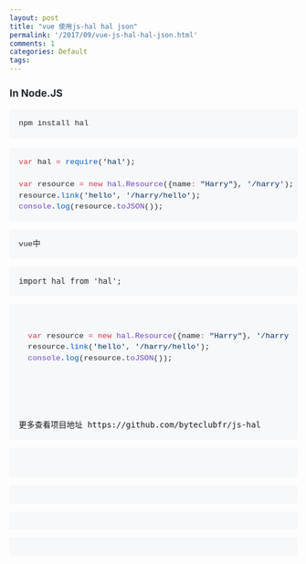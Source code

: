 ```yaml
---
layout: post
title: "vue 使用js-hal hal json"
permalink: '/2017/09/vue-js-hal-hal-json.html'
comments: 1
categories: Default
tags: 
---
```

<h3 style='box-sizing: border-box; color: #24292e; font-family: -apple-system, BlinkMacSystemFont, "Segoe UI", Helvetica, Arial, sans-serif, "Apple Color Emoji", "Segoe UI Emoji", "Segoe UI Symbol"; font-size: 1.25em; line-height: 1.25; margin-bottom: 16px; margin-top: 24px;'>In Node.JS</h3>

<div class="highlight highlight-source-shell" style='box-sizing: border-box; color: #24292e; font-family: -apple-system, BlinkMacSystemFont, "Segoe UI", Helvetica, Arial, sans-serif, "Apple Color Emoji", "Segoe UI Emoji", "Segoe UI Symbol"; font-size: 16px; margin-bottom: 16px;'><pre style='background-color: #f6f8fa; border-radius: 3px; box-sizing: border-box; font-family: SFMono-Regular, Consolas, "Liberation Mono", Menlo, Courier, monospace; font-size: 13.6px; line-height: 1.45; overflow: auto; padding: 16px; word-break: normal; word-wrap: normal;'>npm install hal</pre></div>

<div class="highlight highlight-source-js" style="box-sizing: border-box; margin-bottom: 16px;"><pre style='background-color: #f6f8fa; border-radius: 3px; box-sizing: border-box; color: #24292e; font-family: SFMono-Regular, Consolas, "Liberation Mono", Menlo, Courier, monospace; font-size: 13.6px; line-height: 1.45; overflow: auto; padding: 16px; word-break: normal; word-wrap: normal;'><span class="pl-k" style="box-sizing: border-box; color: #d73a49;">var</span> hal <span class="pl-k" style="box-sizing: border-box; color: #d73a49;">=</span> <span class="pl-c1" style="box-sizing: border-box; color: #005cc5;">require</span>(<span class="pl-s" style="box-sizing: border-box; color: #032f62;"><span class="pl-pds" style="box-sizing: border-box;">'</span>hal<span class="pl-pds" style="box-sizing: border-box;">'</span></span>);<br/><br/><span class="pl-k" style="box-sizing: border-box; color: #d73a49;">var</span> resource <span class="pl-k" style="box-sizing: border-box; color: #d73a49;">=</span> <span class="pl-k" style="box-sizing: border-box; color: #d73a49;">new</span> <span class="pl-en" style="box-sizing: border-box; color: #6f42c1;">hal.Resource</span>({name<span class="pl-k" style="box-sizing: border-box; color: #d73a49;">:</span> <span class="pl-s" style="box-sizing: border-box; color: #032f62;"><span class="pl-pds" style="box-sizing: border-box;">"</span>Harry<span class="pl-pds" style="box-sizing: border-box;">"</span></span>}, <span class="pl-s" style="box-sizing: border-box; color: #032f62;"><span class="pl-pds" style="box-sizing: border-box;">'</span>/harry<span class="pl-pds" style="box-sizing: border-box;">'</span></span>);<br/><span class="pl-smi" style="box-sizing: border-box;">resource</span>.<span class="pl-c1" style="box-sizing: border-box; color: #005cc5;">link</span>(<span class="pl-s" style="box-sizing: border-box; color: #032f62;"><span class="pl-pds" style="box-sizing: border-box;">'</span>hello<span class="pl-pds" style="box-sizing: border-box;">'</span></span>, <span class="pl-s" style="box-sizing: border-box; color: #032f62;"><span class="pl-pds" style="box-sizing: border-box;">'</span>/harry/hello<span class="pl-pds" style="box-sizing: border-box;">'</span></span>);<br/><span class="pl-en" style="box-sizing: border-box; color: #6f42c1;">console</span>.<span class="pl-c1" style="box-sizing: border-box; color: #005cc5;">log</span>(<span class="pl-smi" style="box-sizing: border-box;">resource</span>.<span class="pl-en" style="box-sizing: border-box; color: #6f42c1;">toJSON</span>());</pre><pre style='background-color: #f6f8fa; border-radius: 3px; box-sizing: border-box; color: #24292e; font-family: SFMono-Regular, Consolas, "Liberation Mono", Menlo, Courier, monospace; font-size: 13.6px; line-height: 1.45; overflow: auto; padding: 16px; word-break: normal; word-wrap: normal;'>vue中</pre><pre style="background-color: #f6f8fa; border-radius: 3px; box-sizing: border-box; line-height: 1.45; overflow: auto; padding: 16px; word-break: normal; word-wrap: normal;"><span style='color: #24292e; font-family: , "consolas" , "liberation mono" , "menlo" , "courier" , monospace;'><span style="font-size: 13.6px;">import hal from 'hal';</span></span></pre><pre style="background-color: #f6f8fa; border-radius: 3px; box-sizing: border-box; line-height: 1.45; overflow: auto; padding: 16px; word-break: normal; word-wrap: normal;"><pre style='border-radius: 3px; box-sizing: border-box; color: #24292e; font-family: SFMono-Regular, Consolas, "Liberation Mono", Menlo, Courier, monospace; font-size: 13.6px; line-height: 1.45; overflow: auto; padding: 16px; word-break: normal; word-wrap: normal;'><span class="pl-k" style="box-sizing: border-box; color: #d73a49;">var</span> resource <span class="pl-k" style="box-sizing: border-box; color: #d73a49;">=</span> <span class="pl-k" style="box-sizing: border-box; color: #d73a49;">new</span> <span class="pl-en" style="box-sizing: border-box; color: #6f42c1;">hal.Resource</span>({name<span class="pl-k" style="box-sizing: border-box; color: #d73a49;">:</span> <span class="pl-s" style="box-sizing: border-box; color: #032f62;"><span class="pl-pds" style="box-sizing: border-box;">"</span>Harry<span class="pl-pds" style="box-sizing: border-box;">"</span></span>}, <span class="pl-s" style="box-sizing: border-box; color: #032f62;"><span class="pl-pds" style="box-sizing: border-box;">'</span>/harry<span class="pl-pds" style="box-sizing: border-box;">'</span></span>);<br/><span class="pl-smi" style="box-sizing: border-box;">resource</span>.<span class="pl-c1" style="box-sizing: border-box; color: #005cc5;">link</span>(<span class="pl-s" style="box-sizing: border-box; color: #032f62;"><span class="pl-pds" style="box-sizing: border-box;">'</span>hello<span class="pl-pds" style="box-sizing: border-box;">'</span></span>, <span class="pl-s" style="box-sizing: border-box; color: #032f62;"><span class="pl-pds" style="box-sizing: border-box;">'</span>/harry/hello<span class="pl-pds" style="box-sizing: border-box;">'</span></span>);<br/><span class="pl-en" style="box-sizing: border-box; color: #6f42c1;">console</span>.<span class="pl-c1" style="box-sizing: border-box; color: #005cc5;">log</span>(<span class="pl-smi" style="box-sizing: border-box;">resource</span>.<span class="pl-en" style="box-sizing: border-box; color: #6f42c1;">toJSON</span>());</pre><pre style="background-color: #f6f8fa; border-radius: 3px; box-sizing: border-box; line-height: 1.45; overflow: auto; padding: 16px; word-break: normal; word-wrap: normal;"><br/></pre>更多查看项目地址 https://github.com/byteclubfr/js-hal </pre><pre style="background-color: #f6f8fa; border-radius: 3px; box-sizing: border-box; line-height: 1.45; overflow: auto; padding: 16px; word-break: normal; word-wrap: normal;"><span style='color: #24292e; font-family: , "consolas" , "liberation mono" , "menlo" , "courier" , monospace;'><span style="font-size: 13.6px;"><br/></span></span></pre><pre style='background-color: #f6f8fa; border-radius: 3px; box-sizing: border-box; color: #24292e; font-family: SFMono-Regular, Consolas, "Liberation Mono", Menlo, Courier, monospace; font-size: 13.6px; line-height: 1.45; overflow: auto; padding: 16px; word-break: normal; word-wrap: normal;'></pre><pre style='background-color: #f6f8fa; border-radius: 3px; box-sizing: border-box; color: #24292e; font-family: SFMono-Regular, Consolas, "Liberation Mono", Menlo, Courier, monospace; font-size: 13.6px; line-height: 1.45; overflow: auto; padding: 16px; word-break: normal; word-wrap: normal;'></pre><pre style='background-color: #f6f8fa; border-radius: 3px; box-sizing: border-box; color: #24292e; font-family: SFMono-Regular, Consolas, "Liberation Mono", Menlo, Courier, monospace; font-size: 13.6px; line-height: 1.45; overflow: auto; padding: 16px; word-break: normal; word-wrap: normal;'></pre></div>